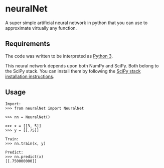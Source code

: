 # neuralNet

A super simple artificial neural network in python that you can use to approximate virtually any function.

## Requirements

The code was written to be interpreted as [Python 3](https://www.python.org/downloads/release/python-351/).

This neural network depends upon both NumPy and SciPy. Both belong to the SciPy stack.
You can install them by following the [SciPy stack installation instructions](http://scipy.org/install.html#individual-packages).

## Usage

```
Import:
>>> from neuralNet import NeuralNet

>>> nn = NeuralNet()

>>> x = [[3, 5]]
>>> y = [[.75]]

Train:
>>> nn.train(x, y)

Predict:
>>> nn.predict(x)
[[.750000000]]
```
